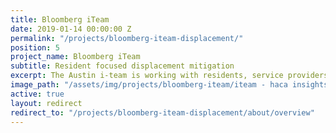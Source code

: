 ```yaml
---
title: Bloomberg iTeam
date: 2019-01-14 00:00:00 Z
permalink: "/projects/bloomberg-iteam-displacement/"
position: 5
project_name: Bloomberg iTeam
subtitle: Resident focused displacement mitigation
excerpt: The Austin i-team is working with residents, service providers, and City departments to reduce displacement pressure in gentrifying neighborhoods.
image_path: "/assets/img/projects/bloomberg-iteam/iteam - haca insights.JPG"
active: true
layout: redirect
redirect_to: "/projects/bloomberg-iteam-displacement/about/overview"
---
```

